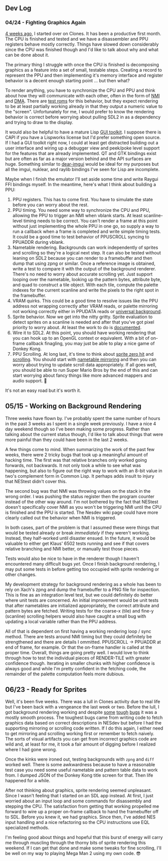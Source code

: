 ## Dev Log

### 04/24 - Fighting Graphics Again

[4 weeks ago][4-weeks], I started over on Clones. It has been a productive
first month. The CPU is finished and tested and we have a disassembler and
PPU registers behave mostly correctly. Things have slowed down considerably
since the CPU was finished though and I'd like to talk about why and what
can be done about it.

The primary thing I struggle with once the CPU is finished is decomposing
graphics as a feature into a set of small, testable steps. Creating a record
to represent the PPU and then implementing it's memory interface and register
behavior is a decent enough starting point ... but then what?

To render anything, you have to synchronize the CPU and PPU and think about
how they will communicate with each other, often in the form of [NMI][nmi]
and [DMA][dma]. There are [test roms][test-roms] for this behavior, but they
expect rendering to be at least partially working already in that they output
a numeric value to the "screen". Unfortunately for me, I would prefer to know
the rendering behavior is correct before worrying about pulling SDL2 in as a
dependency and trying to draw to the display.

It would also be helpful to have a mature Lisp [GUI toolkit][gui-toolkits].
I suppose there is CAPI if you have a Lispworks license but I'd prefer something
open source. If I had a GUI toolkit right now, I could at least get distracted
building out a user interface and wiring up a debugger view and peek/poke level
support for the features that are already implemented. QT and GTK bindings exist
but are often as far as a major version behind and the API surfaces are huge.
Something similar to [dear-imgui][imgui] would be ideal for my purposes but
all the imgui, nuklear, and raylib bindings I've seen for Lisp are incomplete.

Maybe when I finish the emulator I'll set aside some time and write Raygui FFI
bindings myself. In the meantime, here's what I think about building a PPU:

1. PPU registers. This has to come first. You have to simulate the state
   before you can worry about the rest.
2. PPU timing. You need some way to synchronize the CPU and PPU, allowing
   the PPU to trigger an NMI when vblank starts. At least scanline-level
   timing needs to be correct. You can't render a frame at this point without
   just implementing the whole PPU in one go, so supply a way to run a callback
   when a frame is completed and write simple timing tests. It could be a good
   time to test behavior of PPUSCROLL syncing to PPUADDR during vblank.
3. Nametable rendering. Backgrounds can work independently of sprites and
   scrolling so they're a logical next step. It can also be tested without
   leaning on SDL2 because you can render to a framebuffer and then dump that
   using zpng or similar. Once a reference image is obtained, write a test
   to compare it with the output of the background renderer. There's no need
   to worry about accurate scrolling yet. Just support looping over the
   nametable, looking up the pattern bytes, attribute byte, and quad to
   construct a tile object. With each tile, compute the palette indexes for the
   current scanline and write the pixels to the right spot in the framebuffer.
4. VRAM quirks. This could be a good time to resolve issues like the PPU
   address not wrapping correctly after VRAM reads, or palette mirroring not
   working correctly either in PPUDATA reads or [universal background][un-bg].
5. Sprite behavior. Now we get into the nitty gritty. Sprite evaluation to
   detect sprites on a scanline is needed and after that you've got pixel
   priority to worry about. At least the work to do is [documented][sprites].
6. Wire it to SDL2. At this point, you should have working rendering that you
   can hook up to an OpenGL context or equivalent. With a bit of on-frame
   callback finagling, you may just be able to play a nice game of Donkey Kong.
7. PPU Scrolling. At long last, it's time to think about [sprite zero hit][szh]
   and [scrolling][scrolling]. You should start with [nametable mirroring][ntm]
   and then you can worry about trying to update scroll data appropriately.
   If all goes well, you should be able to run Super Mario Bros by the end of
   this and can start worrying about fancy things like more advanced mappers
   and audio support. 🙏

It's not an easy road but it's worth it.

[4-weeks]: https://git.sr.ht/~kingcons/clones/commit/b2fff81131b20bb979dde4282ad0fb53ed321d9d
[nmi]: https://www.nesdev.org/wiki/NMI
[dma]: https://www.nesdev.org/wiki/PPU_registers#OAMDMA
[test-roms]: https://www.nesdev.org/wiki/Emulator_tests#PPU_Tests
[gui-toolkits]: https://lispcookbook.github.io/cl-cookbook/gui.html
[imgui]: https://github.com/ocornut/imgui
[un-bg]: https://www.nesdev.org/wiki/PPU_palettes#Memory_Map
[sprites]: https://www.nesdev.org/wiki/PPU_sprite_evaluation
[scrolling]: https://www.nesdev.org/wiki/PPU_scrolling
[szh]: https://www.nesdev.org/wiki/PPU_OAM#Sprite_zero_hits
[ntm]: https://www.nesdev.org/wiki/Mirroring#Nametable_Mirroring

## 05/15 - Working on Background Rendering

Three weeks have flown by. I've probably spent the same number of hours in the
past 3 weeks as I spent in a single week previously. I have a nice 4 day weekend
though so I've been making some progress. Rather than talking about the current
status though, I'd like to talk about things that were more painful than they
could have been in the last 2 weeks.

A few things come to mind. When summarizing the work of the past few weeks,
there were 2 tricky bugs that took up a meaningful amount of hacking time. The
first was that relative branches only worked going forwards, not backwards. It
not only took a while to see what was happening, but also to figure out the
right way to work with an 8-bit value in two's complement form in Common Lisp.
It perhaps adds insult to injury that NEStest didn't cover this.

The second bug was that NMI was throwing values on the stack in the wrong order.
I was pushing the status register then the program counter instead of the other
way around. I'm not bothered by the fact that NEStest doesn't specifically
cover NMI as you won't be triggering NMI until the CPU is finished and the PPU
is started. The Nesdev wiki page could have more clearly called out the behavior
when NMI is triggered.

In both cases, part of the problem is that I assumed these were things that
would be tested already or break _immediately_ if they weren't working. Instead,
they half-worked until disaster ensued. In the future, it would be valuable to
either get Klaus' 6502 tests running and see if that covers relative branching
and NMI better, or manually test those pieces.

Tests would also be nice to have in the renderer though I haven't encountered
many difficult bugs _yet_. Once I finish background rendering, I may put some
tests in before getting too occupied with sprite rendering or other changes.

My development strategy for background rendering as a whole has been to rely on
Xach's zpng and dump the framebuffer to a PNG file for inspection. This is fine
as an integration level test, but we could definitely do better where unit tests
are concerned. An initial improvement would be unit tests that after nametables
are initialized appropriately, the correct attribute and pattern bytes are
fetched. Writing tests for the coarse-x (tile) and fine-y (scanline) scrolling
helpers would also have caught a small bug with updating a local variable rather
than the PPU address.

All of that is dependent on first having a working rendering loop / sync method.
There are tests around NMI timing but they could definitely be strengthened and
there are details I ommitted. PPUSCROLL -> PPUADDR at end of frame, for example.
Or that the on-frame handler is called at the proper time. Overall, things are
going pretty well. I would love to think through how to test the individual
pieces of RENDER-TILE with greater confidence though. Iterating in smaller
chunks with higher confidence is always good and while I'm pretty confident in
the fetching code, the remainder of the palette computation feels more dubious.

## 06/23 - Ready for Sprites

Well, it's been five weeks. There was a lull in Clones activity due to real life
but I've been back with a vengeance the last week or two. Before the lull, I got
background rendering working and despite [some][bug1] [tough][bug2] [bugs][bug3]
it was a mostly smooth process. The toughest bugs came from writing code to
fetch graphics data based on correct descriptions in NESdev but before I had
the supporting mirroring or scrolling code written. If I do this again, I either
need to get mirroring and scrolling working first or remember to fetch naively.
The sorts of visual artifacts you can get from incorrect graphics code are wild
and, at least for me, it took a fair amount of digging before I realized where I
had gone wrong.

[bug1]: https://git.sr.ht/~kingcons/clones/commit/687603b8e3a15a7a21cf4ff99f624c46ced6eec9
[bug2]: https://git.sr.ht/~kingcons/clones/commit/89b9e90a64476146f6c6a823e2279cd6c488c061
[bug3]: https://git.sr.ht/~kingcons/clones/commit/5611b0b5787773a6d9d7d752756c38a9e2f553f8

Once the kinks were ironed out, testing backgrounds with `zpng` and `diff`
worked well. There is some awkwardness because to have a reasonable test case
you need some useful nametable and pattern table data to work from. I dumped
JSON of the Donkey Kong title screen for that. Then life happened for a while.

After not thinking about graphics, sprite rendering seemed unpleasant. Since I
wasn't feeling that I started on an SDL app instead. At first, I just worried
about an input loop and some commands for disassembly and stepping the CPU. The
satisfaction from getting that working propelled me forward to wire up a proper
on-frame callback to hand the framebuffer off to SDL. Before you knew it, we had
graphics. Since then, I've added NES input handling and a nice refactoring so
the CPU instructions use EQL specialized methods.

I'm feeling good about things and hopeful that this burst of energy will carry
me through muscling through the thorny bits of sprite rendering this weekend. If
I can get that done and make some tweaks for fine scrolling, I'll be well on my
way to playing Mega Man 2 using my own code. 😎
